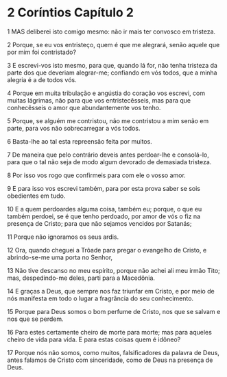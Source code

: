 # 2 Coríntios Capítulo 2

1	MAS deliberei isto comigo mesmo: não ir mais ter convosco em tristeza.

2	Porque, se eu vos entristeço, quem é que me alegrará, senão aquele que por mim foi contristado?

3	E escrevi-vos isto mesmo, para que, quando lá for, não tenha tristeza da parte dos que deveriam alegrar-me; confiando em vós todos, que a minha alegria é a de todos vós.

4	Porque em muita tribulação e angústia do coração vos escrevi, com muitas lágrimas, não para que vos entristecêsseis, mas para que conhecêsseis o amor que abundantemente vos tenho.

5	Porque, se alguém me contristou, não me contristou a mim senão em parte, para vos não sobrecarregar a vós todos.

6	Basta-lhe ao tal esta repreensão feita por muitos.

7	De maneira que pelo contrário deveis antes perdoar-lhe e consolá-lo, para que o tal não seja de modo algum devorado de demasiada tristeza.

8	Por isso vos rogo que confirmeis para com ele o vosso amor.

9	E para isso vos escrevi também, para por esta prova saber se sois obedientes em tudo.

10	E a quem perdoardes alguma coisa, também eu; porque, o que eu também perdoei, se é que tenho perdoado, por amor de vós o fiz na presença de Cristo; para que não sejamos vencidos por Satanás;

11	Porque não ignoramos os seus ardis.

12	Ora, quando cheguei a Trôade para pregar o evangelho de Cristo, e abrindo-se-me uma porta no Senhor,

13	Não tive descanso no meu espírito, porque não achei ali meu irmão Tito; mas, despedindo-me deles, parti para a Macedônia.

14	E graças a Deus, que sempre nos faz triunfar em Cristo, e por meio de nós manifesta em todo o lugar a fragrância do seu conhecimento.

15	Porque para Deus somos o bom perfume de Cristo, nos que se salvam e nos que se perdem.

16	Para estes certamente cheiro de morte para morte; mas para aqueles cheiro de vida para vida. E para estas coisas quem é idôneo?

17	Porque nós não somos, como muitos, falsificadores da palavra de Deus, antes falamos de Cristo com sinceridade, como de Deus na presença de Deus.

